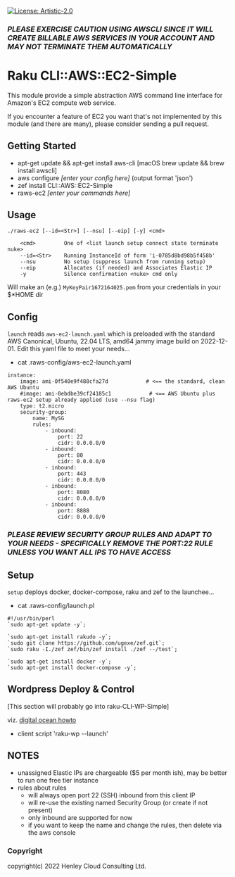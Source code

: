 [![License: Artistic-2.0](https://img.shields.io/badge/License-Artistic%202.0-0298c3.svg)](https://opensource.org/licenses/Artistic-2.0)

### _PLEASE EXERCISE CAUTION USING AWSCLI SINCE IT WILL CREATE BILLABLE AWS SERVICES IN YOUR ACCOUNT AND MAY NOT TERMINATE THEM AUTOMATICALLY_

# Raku CLI::AWS::EC2-Simple

This module provide a simple abstraction AWS command line interface for Amazon's EC2 compute web service.

If you encounter a feature of EC2 you want that's not implemented by this module (and there are many), please consider sending a pull request.

## Getting Started

- apt-get update && apt-get install aws-cli [macOS brew update && brew install awscli]
- aws configure _[enter your config here]_  (output format 'json')
- zef install CLI::AWS::EC2-Simple
- raws-ec2 _[enter your commands here]_

## Usage

```
./raws-ec2 [--id=<Str>] [--nsu] [--eip] [-y] <cmd>
  
    <cmd>         One of <list launch setup connect state terminate nuke>
    --id=<Str>    Running InstanceId of form 'i-0785d8bd98b5f458b'
    --nsu         No setup (suppress launch from running setup)
    --eip         Allocates (if needed) and Associates Elastic IP
    -y            Silence confirmation <nuke> cmd only
```

Will make an (e.g.) ```MyKeyPair1672164025.pem``` from your credentials in your $*HOME dir

## Config

```launch``` reads ```aws-ec2-launch.yaml``` which is preloaded with the standard AWS Canonical, Ubuntu, 22.04 LTS, amd64 jammy image build on 2022-12-01.
Edit this yaml file to meet your needs...

- cat .raws-config/aws-ec2-launch.yaml 

```
instance:
    image: ami-0f540e9f488cfa27d            # <== the standard, clean AWS Ubuntu
    #image: ami-0ebdbe39cf24185c1            # <== AWS Ubuntu plus raws-ec2 setup already applied (use --nsu flag)
    type: t2.micro
    security-group:
        name: MySG
        rules:
            - inbound:
                port: 22  
                cidr: 0.0.0.0/0
            - inbound:
                port: 80
                cidr: 0.0.0.0/0
            - inbound:
                port: 443 
                cidr: 0.0.0.0/0
            - inbound:
                port: 8080
                cidr: 0.0.0.0/0
            - inbound:
                port: 8888
                cidr: 0.0.0.0/0
```

### _PLEASE REVIEW SECURITY GROUP RULES AND ADAPT TO YOUR NEEDS - SPECIFICALLY REMOVE THE PORT:22 RULE UNLESS YOU WANT ALL IPS TO HAVE ACCESS_

## Setup

```setup``` deploys docker, docker-compose, raku and zef to the launchee...

- cat .raws-config/launch.pl

```
#!/usr/bin/perl
`sudo apt-get update -y`;

`sudo apt-get install rakudo -y`;
`sudo git clone https://github.com/ugexe/zef.git`;
`sudo raku -I./zef zef/bin/zef install ./zef --/test`;

`sudo apt-get install docker -y`;
`sudo apt-get install docker-compose -y`;
```

## Wordpress Deploy & Control

[This section will probably go into raku-CLI-WP-Simple]

viz. [digital ocean howto](https://www.digitalocean.com/community/tutorials/how-to-install-wordpress-with-docker-compose#step-3-defining-services-with-docker-compose)

- client script 'raku-wp --launch'


## NOTES

- unassigned Elastic IPs are chargeable ($5 per month ish), may be better to run one free tier instance
- rules about rules
  - will always open port 22 (SSH) inbound from this client IP
  - will re-use the existing named Security Group (or create if not present)
  - only inbound are supported for now 
  -  if you want to keep the name and change the rules, then delete via the aws console

### Copyright
copyright(c) 2022 Henley Cloud Consulting Ltd.
